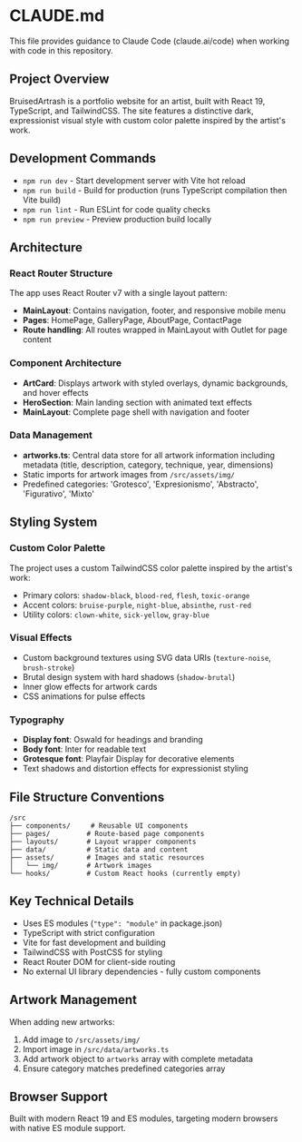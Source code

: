# CLAUDE.md

This file provides guidance to Claude Code (claude.ai/code) when working with code in this repository.

## Project Overview

BruisedArtrash is a portfolio website for an artist, built with React 19, TypeScript, and TailwindCSS. The site features a distinctive dark, expressionist visual style with custom color palette inspired by the artist's work.

## Development Commands

- `npm run dev` - Start development server with Vite hot reload
- `npm run build` - Build for production (runs TypeScript compilation then Vite build)
- `npm run lint` - Run ESLint for code quality checks
- `npm run preview` - Preview production build locally

## Architecture

### React Router Structure
The app uses React Router v7 with a single layout pattern:
- **MainLayout**: Contains navigation, footer, and responsive mobile menu
- **Pages**: HomePage, GalleryPage, AboutPage, ContactPage
- **Route handling**: All routes wrapped in MainLayout with Outlet for page content

### Component Architecture
- **ArtCard**: Displays artwork with styled overlays, dynamic backgrounds, and hover effects
- **HeroSection**: Main landing section with animated text effects
- **MainLayout**: Complete page shell with navigation and footer

### Data Management
- **artworks.ts**: Central data store for all artwork information including metadata (title, description, category, technique, year, dimensions)
- Static imports for artwork images from `/src/assets/img/`
- Predefined categories: 'Grotesco', 'Expresionismo', 'Abstracto', 'Figurativo', 'Mixto'

## Styling System

### Custom Color Palette
The project uses a custom TailwindCSS color palette inspired by the artist's work:
- Primary colors: `shadow-black`, `blood-red`, `flesh`, `toxic-orange`
- Accent colors: `bruise-purple`, `night-blue`, `absinthe`, `rust-red`
- Utility colors: `clown-white`, `sick-yellow`, `gray-blue`

### Visual Effects
- Custom background textures using SVG data URIs (`texture-noise`, `brush-stroke`)
- Brutal design system with hard shadows (`shadow-brutal`)
- Inner glow effects for artwork cards
- CSS animations for pulse effects

### Typography
- **Display font**: Oswald for headings and branding
- **Body font**: Inter for readable text
- **Grotesque font**: Playfair Display for decorative elements
- Text shadows and distortion effects for expressionist styling

## File Structure Conventions

```
/src
├── components/     # Reusable UI components
├── pages/         # Route-based page components  
├── layouts/       # Layout wrapper components
├── data/          # Static data and content
├── assets/        # Images and static resources
│   └── img/       # Artwork images
└── hooks/         # Custom React hooks (currently empty)
```

## Key Technical Details

- Uses ES modules (`"type": "module"` in package.json)
- TypeScript with strict configuration
- Vite for fast development and building
- TailwindCSS with PostCSS for styling
- React Router DOM for client-side routing
- No external UI library dependencies - fully custom components

## Artwork Management

When adding new artworks:
1. Add image to `/src/assets/img/`
2. Import image in `/src/data/artworks.ts`  
3. Add artwork object to `artworks` array with complete metadata
4. Ensure category matches predefined categories array

## Browser Support

Built with modern React 19 and ES modules, targeting modern browsers with native ES module support.